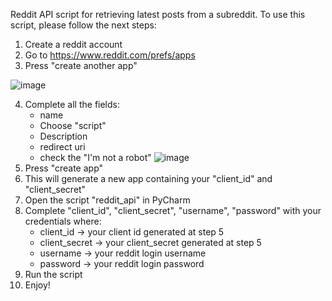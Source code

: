 Reddit API script for retrieving latest posts from a subreddit.
To use this script, please follow the next steps:
  1. Create a reddit account
  2. Go to https://www.reddit.com/prefs/apps 
  3. Press "create another app"

  ![image](https://github.com/user-attachments/assets/f67fa426-71f1-45c6-b22d-1ef86a0c9112)

  4. Complete all the fields:
       - name
       - Choose "script"
       - Description
       - redirect uri
       - check the "I'm not a robot"
![image](https://github.com/user-attachments/assets/b05b3159-c60b-4c9e-b627-9e9af96cfb3a)
  5. Press "create app"
  6. This will generate a new app containing your "client_id" and "client_secret"
  7. Open the script "reddit_api" in PyCharm
  8. Complete "client_id", "client_secret", "username", "password" with your credentials where:
     - client_id -> your client id generated at step 5
     - client_secret -> your client_secret generated at step 5
     - username -> your reddit login username
     - password -> your reddit login password
  9. Run the script
  10. Enjoy!
